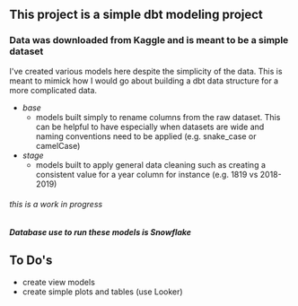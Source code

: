 ## This project is a simple dbt modeling project


### Data was downloaded from Kaggle and is meant to be a simple dataset 


I've created various models here despite the simplicity of the data. This 
is meant to mimick how I would go about building a dbt data structure for 
a more complicated data.

* *base* 
  * models built simply to rename columns from the raw dataset. This can be helpful to have especially when datasets are wide and naming conventions need to be applied (e.g. snake_case or camelCase)
* *stage*
  * models built to apply general data cleaning such as creating a consistent value for a year column for instance (e.g. 1819 vs 2018-2019)

###### *_this is a work in progress_*

#### _Database use to run these models is Snowflake_

## To Do's
* create view models
* create simple plots and tables (use Looker)

